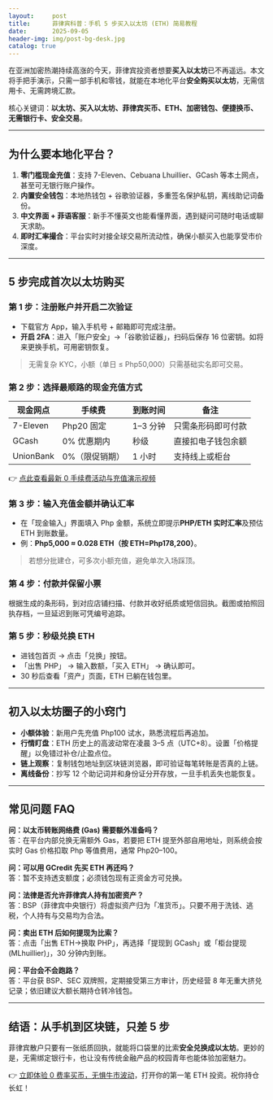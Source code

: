 ```yaml
---
layout:     post
title:      菲律宾科普：手机 5 步买入以太坊 (ETH) 简易教程
date:       2025-09-05
header-img: img/post-bg-desk.jpg
catalog: true
---
```


在亚洲加密热潮持续高涨的今天，菲律宾投资者想要**买入以太坊**已不再遥远。本文将手把手演示，只需一部手机和零钱，就能在本地化平台**安全购买以太坊**，无需信用卡、无需跨境汇款。

核心关键词：**以太坊、买入以太坊、菲律宾买币、ETH、加密钱包、便捷换币、无需银行卡、安全交易**。

---

## 为什么要本地化平台？

1. **零门槛现金充值**：支持 7-Eleven、Cebuana Lhuillier、GCash 等本土网点，甚至可无银行账户操作。  
2. **内置安全钱包**：本地热钱包 + 谷歌验证器，多重签名保护私钥，离线助记词备份。  
3. **中文界面 + 菲语客服**：新手不懂英文也能看懂界面，遇到疑问可随时电话或聊天求助。  
4. **即时汇率撮合**：平台实时对接全球交易所流动性，确保小额买入也能享受市价深度。  

---

## 5 步完成首次以太坊购买

### 第 1 步：注册账户并开启二次验证

- 下载官方 App，输入手机号 + 邮箱即可完成注册。  
- **开启 2FA**：进入「账户安全」→「谷歌验证器」，扫码后保存 16 位密钥。如将来更换手机，可用密钥恢复。  

> 无需复杂 KYC，小额（单日 ≤ Php50,000）只需基础实名即可交易。

### 第 2 步：选择最顺路的现金充值方式

| 现金网点 | 手续费 | 到账时间 | 备注 |
|---|----|---|---|
| 7-Eleven | Php20 固定 | 1–3 分钟 | 只需条形码即可付款 |
| GCash | 0% 优惠期内 | 秒级 | 直接扣电子钱包余额 |
| UnionBank | 0%（限促销期） | 1 小时 | 支持线上或柜台 |

👉 [点此查看最新 0 手续费活动与充值演示视频](https://okxdog.com/)

### 第 3 步：输入充值金额并确认汇率

- 在「现金输入」界面填入 Php 金额，系统立即提示**PHP/ETH 实时汇率**及预估 ETH 到账数量。
- 例：**Php5,000 ≈ 0.028 ETH（按 ETH=Php178,200）**。

> 若想分批建仓，可多次小额充值，避免单次入场踩顶。

### 第 4 步：付款并保留小票

根据生成的条形码，到对应店铺扫描、付款并收好纸质或短信回执。截图或拍照回执存档，一旦延迟到账可凭编号追踪。

### 第 5 步：秒级兑换 ETH

- 进钱包首页 → 点击「兑换」按钮。  
- 「出售 PHP」 → 输入数额，「买入 ETH」 → 确认即可。  
- 30 秒后查看「资产」页面，ETH 已躺在钱包里。  

---

## 初入以太坊圈子的小窍门

- **小额体验**：新用户先充值 Php100 试水，熟悉流程后再追加。  
- **行情盯盘**：ETH 历史上的高波动常在凌晨 3–5 点（UTC+8）。设置「价格提醒」以免错过补仓/止盈点位。  
- **链上观察**：复制钱包地址到区块链浏览器，即可验证每笔转账是否真的上链。  
- **离线备份**：抄写 12 个助记词并和身份证分开存放，一旦手机丢失也能恢复。  

---

## 常见问题 FAQ

**问：以太币转账网络费 (Gas) 需要额外准备吗？**  
答：在平台内部兑换无需额外 Gas，若要把 ETH 提至外部自用地址，则系统会按实时 Gas 价格扣取 Php 等值费用，通常 Php20–100。

**问：可以用 GCredit 先买 ETH 再还吗？**  
答：暂不支持透支额度；必须钱包现有正资金方可兑换。

**问：法律是否允许菲律宾人持有加密资产？**  
答：BSP（菲律宾中央银行）将虚拟资产归为「准货币」。只要不用于洗钱、逃税，个人持有与交易均为合法。

**问：卖出 ETH 后如何提现为比索？**  
答：点击「出售 ETH→换取 PHP」，再选择「提现到 GCash」或「柜台提现 (MLhuillier)」，30 分钟内到账。

**问：平台会不会跑路？**  
答：平台获 BSP、SEC 双牌照，定期接受第三方审计，历史经营 8 年无重大挤兑记录；依旧建议大额长期持仓转冷钱包。

---

## 结语：从手机到区块链，只差 5 步

菲律宾散户只要有一张纸质回执，就能将口袋里的比索**安全兑换成以太坊**。更妙的是，无需绑定银行卡，也让没有传统金融产品的校园青年也能体验加密魅力。  

👉 [立即体验 0 费率买币，无惧牛市波动](https://okxdog.com/)，打开你的第一笔 ETH 投资。祝你持仓长虹！